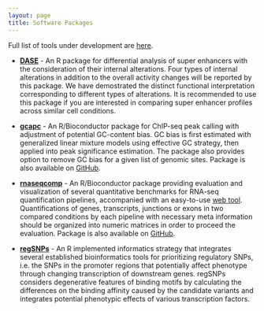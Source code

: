 ```yaml
---
layout: page
title: Software Packages
---
```


Full list of tools under development are [here](https://github.com/tenglab).

- [**DASE**](https://github.com/tenglab/DASE) -
An R package for differential analysis of super enhancers with the consideration 
of their internal alterations. Four types of internal alterations in addition to 
the overall activity changes will be reported by this package. We have demostrated 
the distinct functional interpretation corresponding to different types of 
alterations. It is recommended to use this package if you are interested in 
comparing super enhancer profiles across similar cell conditions.

- [**gcapc**](https://bioconductor.org/packages/gcapc/) - 
An R/Bioconductor package for ChIP-seq peak calling with adjustment of
potential GC-content bias. GC bias is first estimated with generalized
linear mixture models using effective GC strategy, then applied into 
peak significance estimation. The package also provides option to remove
GC bias for a given list of genomic sites. Package is also available 
on [GitHub](https://github.com/tengmx/gcapc).

- [**rnaseqcomp**](https://bioconductor.org/packages/rnaseqcomp) - 
An R/Bioconductor package providing evaluation and visualization of several
quantitative benchmarks for RNA-seq quantification pipelines, accompanied with an
easy-to-use [web tool](http://rafalab.rc.fas.harvard.edu/rnaseqbenchmark).
Quantifications of genes, transcripts, junctions or exons in two compared
conditions by each pipeline with necessary meta information should be
organized into numeric matrices in order to proceed the evaluation.
Package is also available on [GitHub](https://github.com/tengmx/rnaseqcomp).

- [**regSNPs**](https://github.com/tengmx/regSNPs) -
An R implemented informatics strategy that integrates several established
bioinformatics tools for prioritizing regulatory SNPs, i.e. the SNPs 
in the promoter regions that potentially affect phenotype through 
changing transcription of downstream genes. regSNPs considers degenerative
features of binding motifs by calculating the differences on the binding
affinity caused by the candidate variants and integrates potential
phenotypic effects of various transcription factors.
